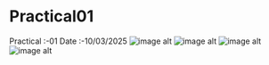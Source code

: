 # Practical01
Practical :-01  Date :-10/03/2025
![image alt](https://github.com/JathusikaSabunthararajan/Practical01/blob/main/Screenshot%20(12).png)
![image alt](https://github.com/JathusikaSabunthararajan/Practical01/blob/main/Screenshot%20(13).png)
![image alt](https://github.com/JathusikaSabunthararajan/Practical01/blob/main/Screenshot%20(14).png)
![image alt](https://github.com/JathusikaSabunthararajan/Practical01/blob/main/Screenshot%20(15).png)
